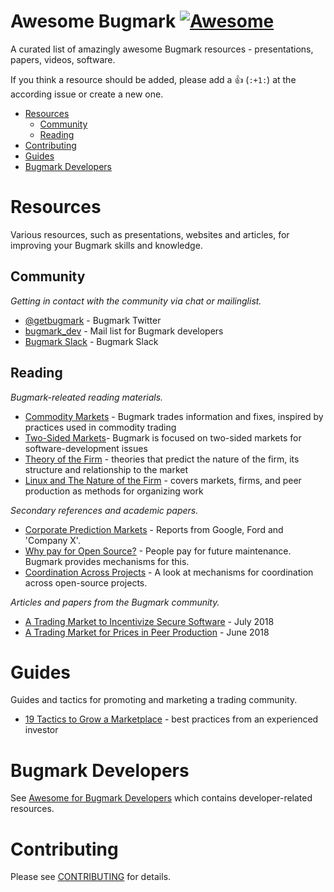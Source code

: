# Awesome Bugmark [![Awesome][1]](https://github.com/sindresorhus/awesome)
A curated list of amazingly awesome Bugmark resources - presentations,
papers, videos, software.

[1]: https://cdn.rawgit.com/sindresorhus/awesome/d7305f38d29fed78fa85652e3a63e154dd8e8829/media/badge.svg

If you think a resource should be added, please add a :+1: (`:+1:`) at
the according issue or create a new one.

- [Resources](#resources)
    - [Community](#community)
    - [Reading](#reading)
- [Contributing](#contributing)
- [Guides](#guides)
- [Bugmark Developers](#bugmark-developers)

# Resources
Various resources, such as presentations, websites and articles, for
improving your Bugmark skills and knowledge.

## Community
*Getting in contact with the community via chat or mailinglist.*

* [@getbugmark](http://twitter.com/getbugmark) - Bugmark Twitter
* [bugmark_dev](https://groups.google.com/d/forum/bugmark_dev) - Mail list for Bugmark developers
* [Bugmark Slack](https://bugmark.slack.com/) - Bugmark Slack 

## Reading
*Bugmark-releated reading materials.*

* [Commodity Markets](https://en.wikipedia.org/wiki/Commodity_market) - Bugmark trades information and fixes, inspired by practices used in commodity trading
* [Two-Sided Markets](https://en.wikipedia.org/wiki/Two-sided_market)- Bugmark is focused on two-sided markets for software-development issues
* [Theory of the Firm](https://en.wikipedia.org/wiki/Theory_of_the_firm) - theories that predict the nature of the firm, its structure and relationship to the market
* [Linux and The Nature of the Firm](https://www.yalelawjournal.org/article/coases-penguin-or-linux-and-the-nature-of-the-firm) - covers markets, firms, and peer production as methods for organizing work

*Secondary references and academic papers.*

* [Corporate Prediction Markets](http://www.restud.com/wp-content/uploads/2015/03/MS14671manuscript.pdf) - Reports from Google, Ford and 'Company X'.
* [Why pay for Open Source?](https://blog.tidelift.com/why-do-people-pay-for-open-source) - People pay for future maintenance. Bugmark provides mechanisms for this.
* [Coordination Across Projects](http://mkwi2018.leuphana.de/wp-content/uploads/MKWI_4.pdf) - A look at mechanisms for coordination across open-source projects.

*Articles and papers from the Bugmark community.*

* [A Trading Market to Incentivize Secure Software](https://www.eecs.harvard.edu/~malvika/MRao_WEIS2018.pdf) - July 2018
* [A Trading Market for Prices in Peer Production](https://www.eecs.harvard.edu/~malvika/MRao_CI2018.pdf) - June 2018

# Guides
Guides and tactics for promoting and marketing a trading community.

* [19 Tactics to Grow a Marketplace](https://www.nfx.com/post/19-marketplace-tactics-for-overcoming-the-chicken-or-egg-problem) - best practices from an experienced investor

# Bugmark Developers

See [Awesome for Bugmark Developers](/developers.md) which contains developer-related resources.

# Contributing
Please see [CONTRIBUTING](https://github.com/bugmark/awesome-bugmark/blob/master/.github/CONTRIBUTING.md) for details.
